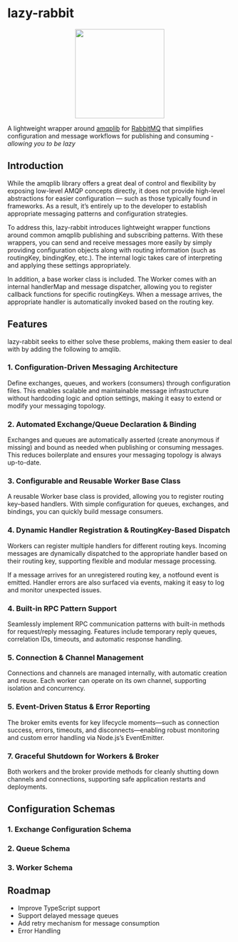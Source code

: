 # lazy-rabbit

<div style="text-align: center;">
  <img src="https://github.com/user-attachments/assets/d010b754-a3fb-4fb0-906e-8dd1adfee401" width="200" />
</div>

A lightweight wrapper around [amqplib](https://www.npmjs.com/package/amqplib) for [RabbitMQ](https://www.rabbitmq.com/docs) that simplifies configuration and message workflows for publishing and consuming - _allowing you to be lazy_

## Introduction

While the amqplib library offers a great deal of control and flexibility by exposing low-level AMQP concepts directly, it does not provide high-level abstractions for easier configuration — such as those typically found in frameworks. As a result, it’s entirely up to the developer to establish appropriate messaging patterns and configuration strategies.

To address this, lazy-rabbit introduces lightweight wrapper functions around common amqplib publishing and subscribing patterns. With these wrappers, you can send and receive messages more easily by simply providing configuration objects along with routing information (such as routingKey, bindingKey, etc.). The internal logic takes care of interpreting and applying these settings appropriately.

In addition, a base worker class is included. The Worker comes with an internal handlerMap and message dispatcher, allowing you to register callback functions for specific routingKeys. When a message arrives, the appropriate handler is automatically invoked based on the routing key.

## Features

lazy-rabbit seeks to either solve these problems, making them easier to deal with by adding the following to amqlib.

### 1. Configuration-Driven Messaging Architecture

Define exchanges, queues, and workers (consumers) through configuration files. This enables scalable and maintainable message infrastructure without hardcoding logic and option settings, making it easy to extend or modify your messaging topology.

### 2. Automated Exchange/Queue Declaration & Binding

Exchanges and queues are automatically asserted (create anonymous if missing) and bound as needed when publishing or consuming messages. This reduces boilerplate and ensures your messaging topology is always up-to-date.

### 3. **Configurable and Reusable Worker Base Class**

A reusable Worker base class is provided, allowing you to register routing key–based handlers. With simple configuration for queues, exchanges, and bindings, you can quickly build message consumers.

### 4. Dynamic Handler Registration & RoutingKey-Based Dispatch

Workers can register multiple handlers for different routing keys. Incoming messages are dynamically dispatched to the appropriate handler based on their routing key, supporting flexible and modular message processing.

If a message arrives for an unregistered routing key, a notfound event is emitted. Handler errors are also surfaced via events, making it easy to log and monitor unexpected issues.

### 4. Built-in RPC Pattern Support

Seamlessly implement RPC communication patterns with built-in methods for request/reply messaging. Features include temporary reply queues, correlation IDs, timeouts, and automatic response handling.

### 5. Connection & Channel Management

Connections and channels are managed internally, with automatic creation and reuse. Each worker can operate on its own channel, supporting isolation and concurrency.

### 5. Event-Driven Status & Error Reporting

The broker emits events for key lifecycle moments—such as connection success, errors, timeouts, and disconnects—enabling robust monitoring and custom error handling via Node.js’s EventEmitter.

### 7. Graceful Shutdown for Workers & Broker

Both workers and the broker provide methods for cleanly shutting down channels and connections, supporting safe application restarts and deployments.

## Configuration Schemas

### 1. Exchange Configuration Schema

### 2. Queue Schema

### 3. Worker Schema

## Roadmap

- Improve TypeScript support
- Support delayed message queues
- Add retry mechanism for message consumption
- Error Handling
